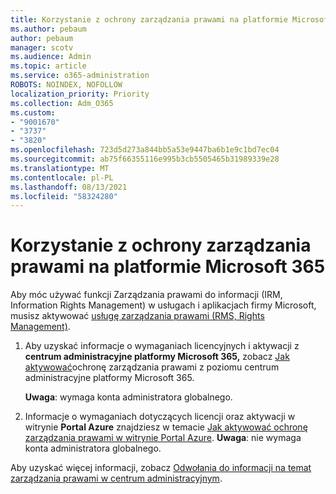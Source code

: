 ```yaml
---
title: Korzystanie z ochrony zarządzania prawami na platformie Microsoft 365
ms.author: pebaum
author: pebaum
manager: scotv
ms.audience: Admin
ms.topic: article
ms.service: o365-administration
ROBOTS: NOINDEX, NOFOLLOW
localization_priority: Priority
ms.collection: Adm_O365
ms.custom:
- "9001670"
- "3737"
- "3820"
ms.openlocfilehash: 723d5d273a844bb5a53e9447ba6b1e9c1bd7ec04
ms.sourcegitcommit: ab75f66355116e995b3cb5505465b31989339e28
ms.translationtype: MT
ms.contentlocale: pl-PL
ms.lasthandoff: 08/13/2021
ms.locfileid: "58324280"
---
```

# <a name="use-rights-management-protection-with-microsoft-365"></a>Korzystanie z ochrony zarządzania prawami na platformie Microsoft 365

Aby móc używać funkcji Zarządzania prawami do informacji (IRM, Information Rights Management) w usługach i aplikacjach firmy Microsoft, musisz aktywować [usługę zarządzania prawami (RMS, Rights Management)](https://docs.microsoft.com/azure/information-protection/what-is-azure-rms).

1. Aby uzyskać informacje o wymaganiach licencyjnych i aktywacji z **centrum administracyjne platformy Microsoft 365,** zobacz [Jak aktywować](https://docs.microsoft.com/azure/information-protection/activate-office365)ochronę zarządzania prawami z poziomu centrum administracyjne platformy Microsoft 365. 

    **Uwaga**: wymaga konta administratora globalnego.

2. Informacje o wymaganiach dotyczących licencji oraz aktywacji w witrynie **Portal Azure** znajdziesz w temacie [Jak aktywować ochronę zarządzania prawami w witrynie Portal Azure](https://docs.microsoft.com/azure/information-protection/activate-azure). **Uwaga**: nie wymaga konta administratora globalnego.

Aby uzyskać więcej informacji, zobacz [Odwołania do informacji na temat zarządzania prawami w centrum administracyjnym](https://docs.microsoft.com/office365/enterprise/activate-rms-in-office-365).
